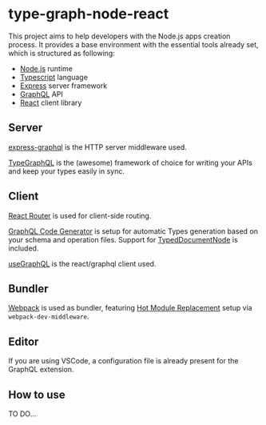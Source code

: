# type-graph-node-react
This project aims to help developers with the Node.js apps creation process. It provides a base environment with the essential tools already set, which is structured as following:

+ [Node.js](https://nodejs.org/en/) runtime
+ [Typescript](https://www.typescriptlang.org/) language
+ [Express](https://expressjs.com/) server framework
+ [GraphQL](https://graphql.org/) API
+ [React](https://reactjs.org/) client library

## Server
[express-graphql](https://github.com/graphql/express-graphql) is the HTTP server middleware used.

[TypeGraphQL](https://typegraphql.com/) is the (awesome) framework of choice for writing your APIs and keep your types easily in sync.

## Client

[React Router](https://reactrouter.com/) is used for client-side routing.

[GraphQL Code Generator](https://www.graphql-code-generator.com/) is setup for automatic Types generation based on your schema and operation files. Support for [TypedDocumentNode](https://www.graphql-code-generator.com/plugins/typed-document-node) is included.

[useGraphQL](https://github.com/soffyo/use-graphql-ts) is the react/graphql client used.

## Bundler

[Webpack](https://webpack.js.org/) is used as bundler, featuring [Hot Module Replacement](https://webpack.js.org/concepts/hot-module-replacement/) setup via `webpack-dev-middleware`.

## Editor

If you are using VSCode, a configuration file is already present for the GraphQL extension.

## How to use

TO DO...